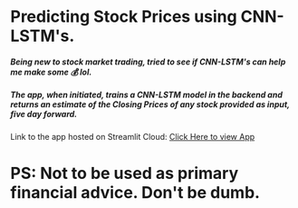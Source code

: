 # Predicting Stock Prices using CNN-LSTM's.

<h5> Being new to stock market trading, tried to see if CNN-LSTM's can help me make some &#128176; lol.  <br> <br>
The app, when initiated, trains a CNN-LSTM model in the backend and returns an estimate of the Closing Prices of any stock provided as input, five day forward. </h5>


Link to the app hosted on Streamlit Cloud: <a href='https://stockpricestimator.streamlit.app/'>Click Here to view App </a>

<h1>PS: Not to be used as primary financial advice. Don't be dumb. </h1>
